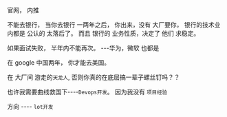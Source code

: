 官网， 内推


不能去银行， 当你去银行 一两年之后， 你出来，没有 大厂要你， 银行的技术业内都是 公认的 太落后了。  而且 银行的 业务性质，决定了 他们 求稳定。

如果面试失败， 半年内不能再次。  ---华为，微软 也都是

在 google 中国两年， 你才能去美国。



在 大厂间 游走的`天龙人`, 否则你真的在底层搞一辈子螺丝钉吗？？ 

也许我需要曲线救国下----`Devops开发`。 因为我没有  `项目经验`

方向 ---- `lot开发`

